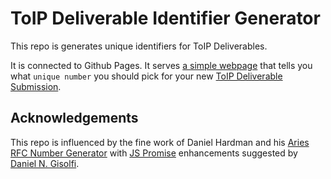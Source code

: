 # ToIP Deliverable Identifier Generator
This repo is generates unique identifiers for ToIP Deliverables.

It is connected to Github Pages. It serves [a simple webpage](https://trustoverip.github.io/next-deliverable-num/)
that tells you what `unique number` you should pick for your new <a target="_blank" href="https://github.com/trustoverip/deliverables/blob/master/README.md">
ToIP Deliverable Submission</a>.

## Acknowledgements
This repo is influenced by the fine work of Daniel Hardman and his [Aries RFC Number Generator](https://github.com/dhh1128/next-aries-rfc-num) with [JS Promise](https://javascript.info/promise-basics) enhancements suggested by [Daniel N. Gisolfi](https://github.com/dgisolfi).
